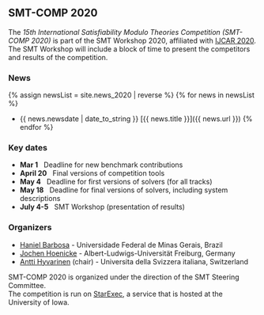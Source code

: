 ## SMT-COMP 2020

The *15th International Satisfiability Modulo Theories Competition
(SMT-COMP 2020)* is part of the SMT Workshop 2020,
affiliated with [IJCAR 2020](https://ijcar2020.org/).
The SMT Workshop will include a block of time to present the competitors
and results of the competition.

### News
{% assign newsList = site.news_2020 | reverse %}
{% for news in newsList %}
- {{ news.newsdate | date_to_string }} [{{ news.title }}]({{ news.url }})
{% endfor %}

### Key dates
 - **Mar 1**  &nbsp; Deadline for new benchmark contributions
 - **April 20**    &nbsp; Final versions of competition tools
 - **May 4**   &nbsp; Deadline for first versions of solvers (for all tracks)
 - **May 18**   &nbsp; Deadline for final versions of solvers, including system descriptions
 - **July 4-5** &nbsp; SMT Workshop (presentation of results)

### Organizers
- [Haniel Barbosa](http://homepages.dcc.ufmg.br/~hbarbosa/) - Universidade Federal de Minas Gerais, Brazil
- [Jochen Hoenicke](https://jochen-hoenicke.de/) - Albert-Ludwigs-Universität Freiburg, Germany
- [Antti Hyvarinen](https://www.inf.usi.ch/postdoc/hyvarinen/) (chair) - Universita della Svizzera italiana, Switzerland

SMT-COMP 2020 is organized under the direction of the SMT Steering
Committee.
<br/>
The competition is run on [StarExec](https://www.starexec.org),
a service that is hosted at the University of Iowa.

<!-- ### Acknowledgment -->
<!-- - [Mathias Preiner](https://cs.stanford.edu/people/preiner) (benchmark selection and scoring scripts) -->
<!-- - [Aaron Stump](http://homepage.divms.uiowa.edu/~astump/) (StarExec) -->
<!-- - [Andres N&ouml;tzli](https://cs.stanford.edu/people/noetzli/) (trace executor extension) -->
<!-- - Marco Gario and Andrea Micheli ([pySMT](https://github.com/pysmt/pysmt)) -->
<!-- - [Martin Riener](https://www.logic.at/staff/riener/) (logistics for certificates and trophies) -->
